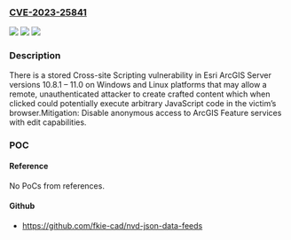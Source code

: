 ### [CVE-2023-25841](https://cve.mitre.org/cgi-bin/cvename.cgi?name=CVE-2023-25841)
![](https://img.shields.io/static/v1?label=Product&message=ArcGIS%20Enterprise%20Server&color=blue)
![](https://img.shields.io/static/v1?label=Version&message=n%2Fa&color=blue)
![](https://img.shields.io/static/v1?label=Vulnerability&message=CWE-79%20Improper%20Neutralization%20of%20Input%20During%20Web%20Page%20Generation%20('Cross-site%20Scripting')&color=brighgreen)

### Description

There is a stored Cross-site Scripting vulnerability in Esri ArcGIS Server versions 10.8.1 – 11.0 on Windows and Linux platforms that may allow a remote, unauthenticated attacker to create crafted content which when clicked could potentially execute arbitrary JavaScript code in the victim’s browser.Mitigation: Disable anonymous access to ArcGIS Feature services with edit capabilities.

### POC

#### Reference
No PoCs from references.

#### Github
- https://github.com/fkie-cad/nvd-json-data-feeds

